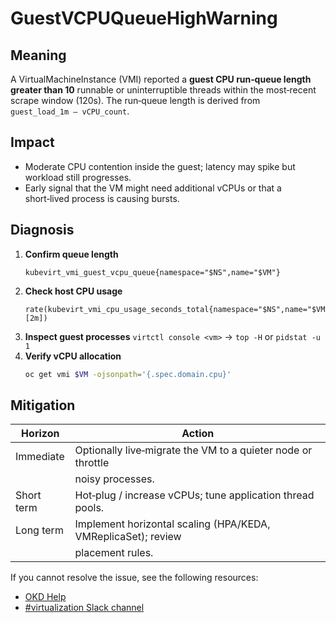 # GuestVCPUQueueHighWarning

## Meaning
A VirtualMachineInstance (VMI) reported a
**guest CPU run‑queue length greater than 10** runnable or
uninterruptible threads within the most‑recent scrape window (120s).
The run‑queue length is derived from `guest_load_1m – vCPU_count`.

## Impact
* Moderate CPU contention inside the guest;
  latency may spike but workload still progresses.
* Early signal that the VM might need additional vCPUs or
  that a short‑lived process is causing bursts.

## Diagnosis
1. **Confirm queue length**
   ```promql
   kubevirt_vmi_guest_vcpu_queue{namespace="$NS",name="$VM"}
   ```
2. **Check host CPU usage**
   ```promql
   rate(kubevirt_vmi_cpu_usage_seconds_total{namespace="$NS",name="$VM"}[2m])
   ```
3. **Inspect guest processes**
   `virtctl console <vm>` → `top -H` or `pidstat -u 1`
4. **Verify vCPU allocation**
   ```bash
   oc get vmi $VM -ojsonpath='{.spec.domain.cpu}'
   ```

## Mitigation
| Horizon | Action |
|---------|--------|
| Immediate | Optionally live‑migrate the VM to a quieter node or throttle    |
|           | noisy processes.                                                |
| Short term | Hot‑plug / increase vCPUs; tune application thread pools.       |
| Long term  | Implement horizontal scaling (HPA/KEDA, VMReplicaSet); review   |
|            | placement rules.                                                |

<!--USstart-->
If you cannot resolve the issue, see the following resources:

- [OKD Help](https://www.okd.io/help/)
- [#virtualization Slack channel](
  https://kubernetes.slack.com/channels/virtualization)
<!--USend-->

<!--DS: If you cannot resolve the issue, log in to the
[Customer Portal](https://access.redhat.com) and open a support case,
attaching the artifacts gathered during the diagnosis procedure.-->
